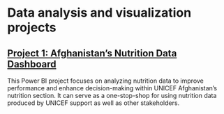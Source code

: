 # Data analysis and visualization projects

## [Project 1:  Afghanistan’s Nutrition Data Dashboard](https://app.powerbi.com/view?r=eyJrIjoiOTI2ODY3M2YtNTQ2My00YTY0LThlMGUtZTYyMzI4N2RkNzEzIiwidCI6IjExYjJhMTMyLTI2YzYtNDJjNy05N2IxLWVlNGY2YTU2NjNlYiIsImMiOjEwfQ%3D%3D)

This Power BI project focuses on analyzing nutrition data to improve performance and enhance decision-making within UNICEF Afghanistan’s nutrition section. It can serve as a one-stop-shop for using nutrition data produced by UNICEF support as well as other stakeholders. 
